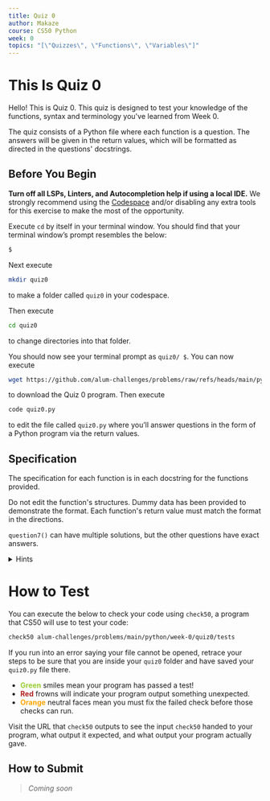```yaml
---
title: Quiz 0
author: Makaze
course: CS50 Python
week: 0
topics: "[\"Quizzes\", \"Functions\", \"Variables\"]"
---
```

# This Is Quiz 0
Hello! This is Quiz 0. This quiz is designed to test your knowledge of the functions, syntax and terminology you've learned from Week 0.

The quiz consists of a Python file where each function is a question. The answers will be given in the return values, which will be formatted as directed in the questions' docstrings.

## Before You Begin
**Turn off all LSPs, Linters, and Autocompletion help if using a local IDE.** We strongly recommend using the [Codespace](https://cs50.dev/) and/or disabling any extra tools for this exercise to make the most of the opportunity.

Execute `cd` by itself in your terminal window. You should find that your terminal window’s prompt resembles the below:
```bash
$
```
Next execute
```bash
mkdir quiz0
```
to make a folder called `quiz0` in your codespace.

Then execute
```bash
cd quiz0
```
to change directories into that folder.

You should now see your terminal prompt as `quiz0/ $`. You can now execute
```bash
wget https://github.com/alum-challenges/problems/raw/refs/heads/main/python/week-0/quiz0/quiz0.py
```
to download the Quiz 0 program. Then execute
```bash
code quiz0.py
```
to edit the file called `quiz0.py` where you’ll answer questions in the form of a Python program via the return values.

## Specification
The specification for each function is in each docstring for the functions provided.

Do not edit the function's structures. Dummy data has been provided to demonstrate the format. Each function's return value must match the format in the directions.

`question7()` can have multiple solutions, but the other questions have exact answers.

<details>
    <summary>Hints</summary>
    <p>Check out the str documentation: <a href="https://docs.python.org/3/library/stdtypes.html#str">https://docs.python.org/3/library/stdtypes.html#str</a></p>
    <p>List of built-in functions: <a href="https://docs.python.org/3/library/functions.html">https://docs.python.org/3/library/functions.html</a></p>
    <p>More about functions: <a href="https://docs.python.org/3/tutorial/controlflow.html#defining-functions">https://docs.python.org/3/tutorial/controlflow.html#defining-functions</a></p>
</details>

# How to Test
You can execute the below to check your code using `check50`, a program that CS50 will use to test your code:
```bash
check50 alum-challenges/problems/main/python/week-0/quiz0/tests
```
If you run into an error saying your file cannot be opened, retrace your steps to be sure that you are inside your `quiz0` folder and have saved your `quiz0.py` file there.

* **<span style="color: yellowgreen;">Green</span>** smiles mean your program has passed a test!
* **<span style="color: firebrick;">Red</span>** frowns will indicate your program output something unexpected.
* **<span style="color: orange;">Orange</span>** neutral faces mean you must fix the failed check before those checks can run.

Visit the URL that `check50` outputs to see the input `check50` handed to your program, what output it expected, and what output your program actually gave.

## How to Submit
> *Coming soon*
